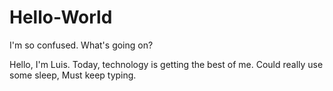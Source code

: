 # Hello-World

I'm so confused. What's going on? 

Hello, I'm Luis. Today, technology is getting the best of me. Could really use some sleep, Must keep typing. 
